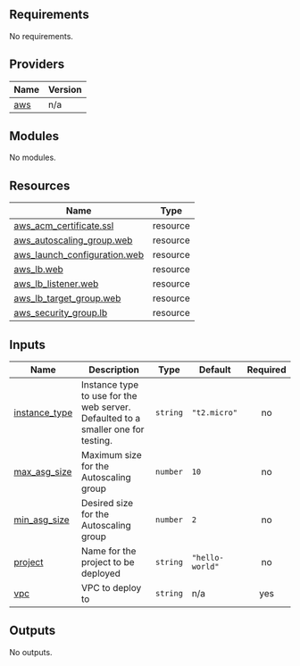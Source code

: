 <!-- BEGIN_TF_DOCS -->
## Requirements

No requirements.

## Providers

| Name | Version |
|------|---------|
| <a name="provider_aws"></a> [aws](#provider\_aws) | n/a |

## Modules

No modules.

## Resources

| Name | Type |
|------|------|
| [aws_acm_certificate.ssl](https://registry.terraform.io/providers/hashicorp/aws/latest/docs/resources/acm_certificate) | resource |
| [aws_autoscaling_group.web](https://registry.terraform.io/providers/hashicorp/aws/latest/docs/resources/autoscaling_group) | resource |
| [aws_launch_configuration.web](https://registry.terraform.io/providers/hashicorp/aws/latest/docs/resources/launch_configuration) | resource |
| [aws_lb.web](https://registry.terraform.io/providers/hashicorp/aws/latest/docs/resources/lb) | resource |
| [aws_lb_listener.web](https://registry.terraform.io/providers/hashicorp/aws/latest/docs/resources/lb_listener) | resource |
| [aws_lb_target_group.web](https://registry.terraform.io/providers/hashicorp/aws/latest/docs/resources/lb_target_group) | resource |
| [aws_security_group.lb](https://registry.terraform.io/providers/hashicorp/aws/latest/docs/resources/security_group) | resource |

## Inputs

| Name | Description | Type | Default | Required |
|------|-------------|------|---------|:--------:|
| <a name="input_instance_type"></a> [instance\_type](#input\_instance\_type) | Instance type to use for the web server. Defaulted to a smaller one for testing. | `string` | `"t2.micro"` | no |
| <a name="input_max_asg_size"></a> [max\_asg\_size](#input\_max\_asg\_size) | Maximum size for the Autoscaling group | `number` | `10` | no |
| <a name="input_min_asg_size"></a> [min\_asg\_size](#input\_min\_asg\_size) | Desired size for the Autoscaling group | `number` | `2` | no |
| <a name="input_project"></a> [project](#input\_project) | Name for the project to be deployed | `string` | `"hello-world"` | no |
| <a name="input_vpc"></a> [vpc](#input\_vpc) | VPC to deploy to | `string` | n/a | yes |

## Outputs

No outputs.
<!-- END_TF_DOCS -->
